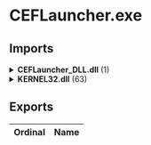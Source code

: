 # CEFLauncher.exe

## Imports

<details><summary><b>CEFLauncher_DLL.dll</b> (1)</summary><p>

| Ordinal | Name |
| ------- | ---- |
| 0 | ?InitCEF@@YAHXZ |

</p></details>
<details><summary><b>KERNEL32.dll</b> (63)</summary><p>

| Ordinal | Name |
| ------- | ---- |
| 1069 | QueryPerformanceCounter |
| 522 | GetCurrentProcessId |
| 526 | GetCurrentThreadId |
| 726 | GetSystemTimeAsFileTime |
| 843 | InitializeSListHead |
| 871 | IsDebuggerPresent |
| 1410 | UnhandledExceptionFilter |
| 1347 | SetUnhandledExceptionFilter |
| 702 | GetStartupInfoW |
| 877 | IsProcessorFeaturePresent |
| 615 | GetModuleHandleW |
| 521 | GetCurrentProcess |
| 1377 | TerminateProcess |
| 1197 | RtlUnwind |
| 592 | GetLastError |
| 1291 | SetLastError |
| 293 | EnterCriticalSection |
| 930 | LeaveCriticalSection |
| 261 | DeleteCriticalSection |
| 840 | InitializeCriticalSectionAndSpinCount |
| 1395 | TlsAlloc |
| 1397 | TlsGetValue |
| 1398 | TlsSetValue |
| 1396 | TlsFree |
| 414 | FreeLibrary |
| 669 | GetProcAddress |
| 935 | LoadLibraryExW |
| 704 | GetStdHandle |
| 1505 | WriteFile |
| 610 | GetModuleFileNameA |
| 977 | MultiByteToWideChar |
| 1485 | WideCharToMultiByte |
| 337 | ExitProcess |
| 614 | GetModuleHandleExW |
| 420 | GetACP |
| 819 | HeapFree |
| 815 | HeapAlloc |
| 127 | CloseHandle |
| 360 | FindClose |
| 365 | FindFirstFileExA |
| 381 | FindNextFileA |
| 882 | IsValidCodePage |
| 646 | GetOEMCP |
| 435 | GetCPInfo |
| 456 | GetCommandLineA |
| 457 | GetCommandLineW |
| 551 | GetEnvironmentStringsW |
| 413 | FreeEnvironmentStringsW |
| 918 | LCMapStringW |
| 1314 | SetStdHandle |
| 574 | GetFileType |
| 709 | GetStringTypeW |
| 674 | GetProcessHeap |
| 824 | HeapSize |
| 822 | HeapReAlloc |
| 402 | FlushFileBuffers |
| 476 | GetConsoleCP |
| 494 | GetConsoleMode |
| 1277 | SetFilePointerEx |
| 1504 | WriteConsoleW |
| 254 | DecodePointer |
| 194 | CreateFileW |
| 1088 | RaiseException |

</p></details>

## Exports


| Ordinal | Name |
| ------- | ---- |

</p></details>
